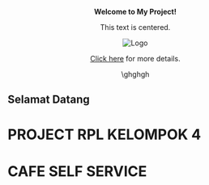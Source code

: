 <div style="text-align: center;">

**Welcome to My Project!**

This text is centered.

![Logo](https://via.placeholder.com/150)

[Click here](https://example.com) for more details.

</div>
<div style="text-align: center;">
 \ghghgh
</div>
<h2>Selamat Datang</h2>
<h1>PROJECT RPL KELOMPOK 4</h1>
  <h1>CAFE SELF SERVICE</h1>
